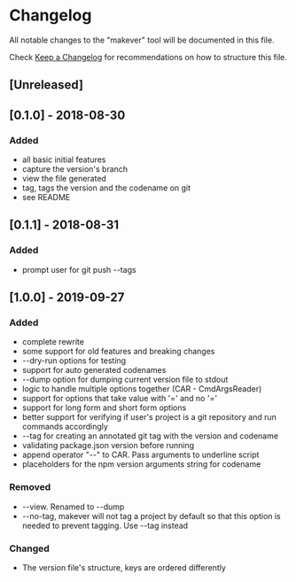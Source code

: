 # Changelog

All notable changes to the "makever" tool will be documented in this file.

Check [Keep a Changelog](http://keepachangelog.com/) for recommendations on how to structure this file.

## [Unreleased]

## [0.1.0] - 2018-08-30

### Added

- all basic initial features
- capture the version's branch
- view the file generated
- tag, tags the version and the codename on git
- see README

## [0.1.1] - 2018-08-31

### Added

- prompt user for git push --tags

## [1.0.0] - 2019-09-27

### Added

- complete rewrite
- some support for old features and breaking changes
- --dry-run options for testing
- support for auto generated codenames
- --dump option for dumping current version file to stdout
- logic to handle multiple options together (CAR - CmdArgsReader)
- support for options that take value with '=' and no '='
- support for long form and short form options
- better support for verifying if user's project is a git repository and run commands accordingly
- --tag for creating an annotated git tag with the version and codename
- validating package.json version before running
- append operator "--" to CAR. Pass arguments to underline script
- placeholders for the npm version arguments string for codename

### Removed

- --view. Renamed to --dump
- --no-tag, makever will not tag a project by default so that this option is needed to prevent tagging. Use --tag instead

### Changed

- The version file's structure, keys are ordered differently
